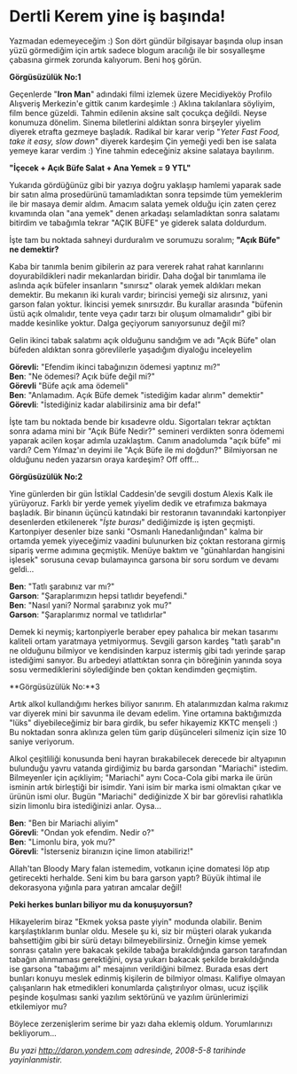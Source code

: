 # Dertli Kerem yine iş başında! 

Yazmadan edemeyeceğim :) Son dört gündür bilgisayar başında olup insan
yüzü görmediğim için artık sadece blogum aracılığı ile bir sosyalleşme
çabasına girmek zorunda kalıyorum. Beni hoş görün.

**Görgüsüzülük No:1**

Geçenlerde "**Iron Man**" adındaki filmi izlemek üzere Mecidiyeköy
Profilo Alışveriş Merkezin'e gittik canım kardeşimle :) Aklına
takılanlara söyliyim, film bence güzeldi. Tahmin edilenin aksine salt
çocukça değildi. Neyse konumuza dönelim. Sinema biletlerini aldıktan
sonra birşeyler yiyelim diyerek etrafta gezmeye başladık. Radikal bir
karar verip "*Yeter Fast Food, take it easy, slow down*" diyerek
kardeşim Çin yemeği yedi ben ise salata yemeye karar verdim :) Yine
tahmin edeceğiniz aksine salataya bayılırım.

**"İçecek + Açık Büfe Salat + Ana Yemek = 9 YTL"**

Yukarıda gördüğünüz gibi bir yazıya doğru yaklaşıp hamlemi yaparak sade
bir satın alma prosedürünü tamamladıktan sonra tepsimde tüm yemeklerim
ile bir masaya demir aldım. Amacım salata yemek olduğu için zaten çerez
kıvamında olan "ana yemek" denen arkadaşı selamladıktan sonra salatamı
bitirdim ve tabağımla tekrar "AÇIK BÜFE" ye giderek salata doldurdum.

İşte tam bu noktada sahneyi durduralım ve sorumuzu soralım; **"Açık
Büfe" ne demektir?**

Kaba bir tanımla benim gibilerin az para vererek rahat rahat karınlarını
doyurabildikleri nadir mekanlardan biridir. Daha doğal bir tanımlama ile
aslında açık büfeler insanların "sınırsız" olarak yemek aldıkları mekan
demektir. Bu mekanın iki kuralı vardır; birincisi yemeği siz alırsınız,
yani garson falan yoktur. İkincisi yemek sınırsızdır. Bu kurallar
arasında "büfenin üstü açık olmalıdır, tente veya çadır tarzı bir oluşum
olmamalıdır" gibi bir madde kesinlike yoktur. Dalga geçiyorum
sanıyorsunuz değil mi?

Gelin ikinci tabak salatımı açık olduğunu sandığım ve adı "Açık Büfe"
olan büfeden aldıktan sonra görevlilerle yaşadığım diyaloğu inceleyelim

**Görevli:** "Efendim ikinci tabağınızın ödemesi yaptınız mı?"\
 **Ben**: "Ne ödemesi? Açık büfe değil mi?"\
 **Görevli** "Büfe açık ama ödemeli"\
 **Ben**: "Anlamadım. Açık Büfe demek "istediğim kadar alırım"
demektir"\
 **Görevli**: "İstediğiniz kadar alabilirsiniz ama bir defa!"

İşte tam bu noktada bende bir kısadevre oldu. Sigortaları tekrar
açtıktan sonra adama mini bir "Açık Büfe Nedir?" semineri verdikten
sonra ödememi yaparak acilen koşar adımla uzaklaştım. Canım anadolumda
"açık büfe" mi vardı? Cem Yılmaz'ın deyimi ile "Açık Büfe ile mi
doğdun?" Bilmiyorsan ne olduğunu neden yazarsın oraya kardeşim? Off
offf...

**Görgüsüzülük No:2**

Yine günlerden bir gün İstiklal Caddesin'de sevgili dostum Alexis Kalk
ile yürüyoruz. Farklı bir yerde yemek yiyelim dedik ve etrafımıza
bakmaya başladık. Bir binanın üçüncü katındaki bir restoranın
tavanındaki kartonpiyer desenlerden etkilenerek "*İşte burası*"
dediğimizde iş işten geçmişti. Kartonpiyer desenler bize sanki "Osmanlı
Hanedanlığından" kalma bir ortamda yemek yiyeceğimiz vaadini bulunurken
biz çoktan restorana girmiş sipariş verme adımına geçmiştik. Menüye
baktım ve "günahlardan hangisini işlesek" sorusuna cevap bulamayınca
garsona bir soru sordum ve devamı geldi...

**Ben**: "Tatlı şarabınız var mı?"\
 **Garson**: "Şaraplarımızın hepsi tatlıdır beyefendi."\
 **Ben**: "Nasıl yani? Normal şarabınız yok mu?"\
 **Garson**: "Şaraplarımız normal ve tatlıdırlar"

Demek ki neymiş; kartonpiyerle beraber epey pahalıca bir mekan tasarımı
kaliteli ortam yaratmaya yetmiyormuş. Sevgili garson kardeş "tatlı
şarab"ın ne olduğunu bilmiyor ve kendisinden karpuz istermiş gibi tadı
yerinde şarap istediğimi sanıyor. Bu arbedeyi atlattıktan sonra çin
böreğinin yanında soya sosu vermediklerini söylediğinde ben çoktan
kendimden geçmiştim.

**Görgüsüzülük No:**3

Artık alkol kullandığımı herkes biliyor sanırım. Eh atalarımızdan kalma
rakımız var diyerek mini bir savunma ile devam edelim. Yine ortamına
baktığımızda "lüks" diyebileceğimiz bir bara girdik, bu sefer hikayemiz
KKTC menşeli :) Bu noktadan sonra aklınıza gelen tüm garip düşünceleri
silmeniz için size 10 saniye veriyorum.

Alkol çeşitliliği konusunda beni hayran bırakabilecek derecede bir
altyapının bulunduğu yavru vatanda girdiğimiz bu barda garsondan
"Mariachi" istedim. Bilmeyenler için açıkliyim; "Mariachi" aynı
Coca-Cola gibi marka ile ürün isminin artık birleştiği bir isimdir. Yani
isim bir marka ismi olmaktan çıkar ve ürünün ismi olur. Bugün "Mariachi"
dediğinizde X bir bar görevlisi rahatlıkla sizin limonlu bira
istediğinizi anlar. Oysa...

**Ben**: "Ben bir Mariachi aliyim"\
 **Görevli**: "Ondan yok efendim. Nedir o?"\
 **Ben**: "Limonlu bira, yok mu?"\
 **Görevli**: "İsterseniz biranızın içine limon atabiliriz!"

Allah'tan Bloody Mary falan istemedim, votkanın içine domatesi löp atıp
getirecekti herhalde. Seni kim bu bara garson yaptı? Büyük ihtimal ile
dekorasyona yığınla para yatıran amcalar değil!

**Peki herkes bunları biliyor mu da konuşuyorsun?**

Hikayelerim biraz "Ekmek yoksa paste yiyin" modunda olabilir. Benim
karşılaştıklarım bunlar oldu. Mesele şu ki, siz bir müşteri olarak
yukarıda bahsettiğim gibi bir sürü detayı bilmeyebilirsiniz. Örneğin
kimse yemek sonrası çatalın yere bakacak şekilde tabağa bırakıldığında
garson tarafından tabağın alınmaması gerektiğini, oysa yukarı bakacak
şekilde bırakıldığında ise garsona "tabağımı al" mesajının verildiğini
bilmez. Burada esas dert bunları konuyu meslek edinmiş kişilerin de
bilmiyor olması. Kalifiye olmayan çalışanların hak etmedikleri
konumlarda çalıştırılıyor olması, ucuz işçilik peşinde koşulması sanki
yazılım sektörünü ve yazılım ürünlerimizi etkilemiyor mu?

Böylece zerzenişlerim serime bir yazı daha eklemiş oldum. Yorumlarınızı
bekliyorum...


*Bu yazi http://daron.yondem.com adresinde, 2008-5-8 tarihinde yayinlanmistir.*